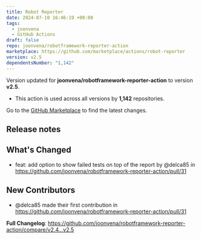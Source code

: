 ```yaml
---
title: Robot Reporter
date: 2024-07-10 16:46:19 +00:00
tags:
  - joonvena
  - GitHub Actions
draft: false
repo: joonvena/robotframework-reporter-action
marketplace: https://github.com/marketplace/actions/robot-reporter
version: v2.5
dependentsNumber: "1,142"
---
```



Version updated for **joonvena/robotframework-reporter-action** to version **v2.5**.
- This action is used across all versions by **1,142** repositories.

Go to the [GitHub Marketplace](https://github.com/marketplace/actions/robot-reporter) to find the latest changes.

## Release notes

## What's Changed
* feat: add option to show failed tests on top of the report by @delca85 in https://github.com/joonvena/robotframework-reporter-action/pull/31

## New Contributors
* @delca85 made their first contribution in https://github.com/joonvena/robotframework-reporter-action/pull/31

**Full Changelog**: https://github.com/joonvena/robotframework-reporter-action/compare/v2.4...v2.5
